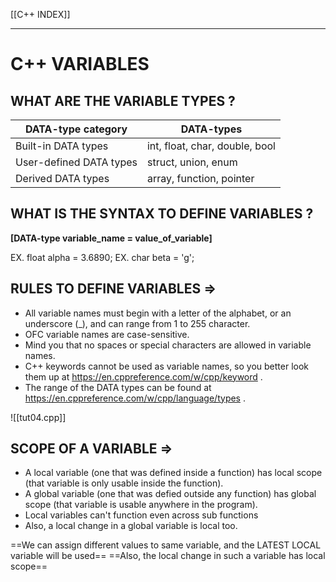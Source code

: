 [[C++ INDEX]]

---
# C++ VARIABLES
## WHAT ARE THE VARIABLE TYPES ?

| DATA-type category      | DATA-types                     |
| ----------------------- | ------------------------------ |
| Built-in DATA types     | int, float, char, double, bool |
| User-defined DATA types | struct, union, enum            |
| Derived DATA types      | array, function, pointer       |

## WHAT IS THE SYNTAX TO DEFINE VARIABLES ?

**[DATA-type variable_name = value_of_variable]**

EX. float alpha = 3.6890;
EX. char beta = 'g';

## RULES TO DEFINE VARIABLES =>

- All variable names must begin with a letter of the alphabet, or an underscore (_), and can range from 1 to 255 character.
- OFC variable names are case-sensitive.
- Mind you that no spaces or special characters are allowed in variable names.
- C++ keywords cannot be used as variable names, so you better look them up at https://en.cppreference.com/w/cpp/keyword .
- The range of the DATA types can be found at https://en.cppreference.com/w/cpp/language/types .

![[tut04.cpp]]

## SCOPE OF A VARIABLE =>

- A local variable (one that was defined inside a function) has local scope (that variable is only usable inside the function).
- A global variable (one that was defied outside any function) has global scope (that variable is usable anywhere in the program).
- Local variables can't function even across sub functions
- Also, a local change in a global variable is local too.

==We can assign different values to same variable, and the LATEST LOCAL variable will be used==
==Also, the local change in such a variable has local scope==